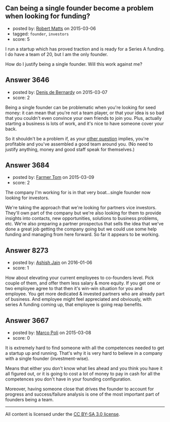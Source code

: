 ## Can being a single founder become a problem when looking for funding?

- posted by: [Robert Matts](https://stackexchange.com/users/5897591/robert-matts) on 2015-03-06
- tagged: `founder`, `investors`
- score: 5

<p>I run a startup which has proved traction and is ready for a Series A funding. I do have a team of 20, but I am the only founder.</p>

<p>How do I justify being a single founder. Will this work against me?</p>



## Answer 3646

- posted by: [Denis de Bernardy](https://stackexchange.com/users/182468/denis-de-bernardy) on 2015-03-07
- score: 2

<p>Being a single founder can be problematic when you're looking for seed money: it can mean that you're not a team player, or that your idea is so bad that you couldn't even convince your own friends to join you. Plus, actually starting a business is lots of work, and it's nice to have someone cover your back.</p>

<p>So it shouldn't be a problem if, as your <a href="https://startups.stackexchange.com/questions/3638/a-successful-product-but-will-it-get-investor-love">other question</a> implies, you're profitable and you've assembled a good team around you. (No need to justify anything, money and good staff speak for themselves.)</p>



## Answer 3684

- posted by: [Farmer Tom](https://stackexchange.com/users/5892967/farmer-tom) on 2015-03-09
- score: 2

<p>The company I'm working for is in that very boat...single founder now looking for investors.</p>

<p>We're taking the approach that we're looking for partners vice investors.  They'll own part of the company but we're also looking for them to provide insights into contacts, new opportunities, solutions to business problems, etc.  We're also preparing a partner prospectus that sells the idea that we've done a great job getting the company going but we could use some help funding and managing from here forward.  So far it appears to be working.</p>



## Answer 8273

- posted by: [Ashish Jain](https://stackexchange.com/users/303983/ashish-jain) on 2016-01-06
- score: 1

<p>How about elevating your current employees to co-founders level. Pick couple of them, and offer them less salary &amp; more equity. 
If you get one or two employee agree to that then it's win-win situation for you and employee.
You get more dedicated &amp; invested partners who are already part of business.
And employee might feel appreciated and obviously, with series A funding coming up, that employee is going reap benefits.</p>



## Answer 3667

- posted by: [Marco Poli](https://stackexchange.com/users/3026136/marco-poli) on 2015-03-08
- score: 0

<p>It is extremely hard to find someone with all the competences needed to get a startup up and running. That's why it is very hard to believe in a company with a single founder (investment-wise).</p>

<p>Means that either you don't know what lies ahead and you think you have it all figured out, or it is going to cost a lot of money to pay in cash for all the competences you don't have in your founding configuration.</p>

<p>Moreover, having someone close that drives the founder to account for progress and success/failure analysis is one of the most important part of founders being a team.</p>




---

All content is licensed under the [CC BY-SA 3.0 license](https://creativecommons.org/licenses/by-sa/3.0/).
